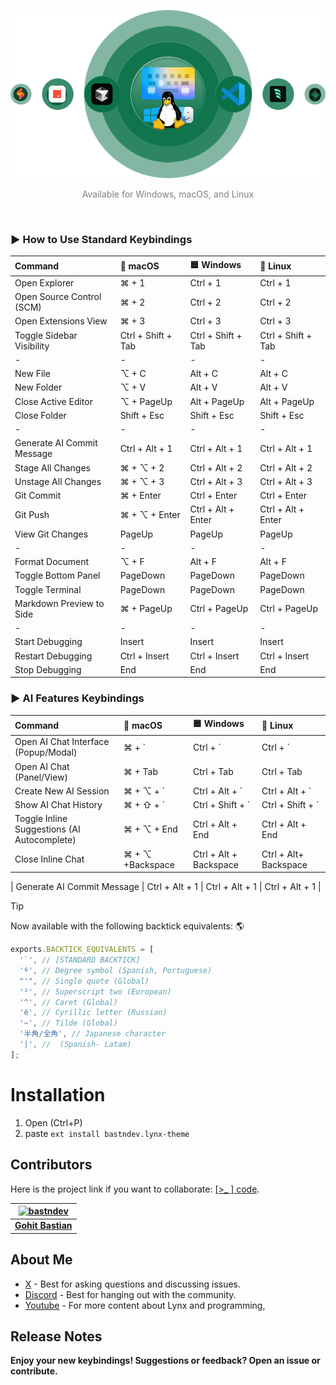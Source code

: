 ![Use Extension](images/tec.png)

<p align="center"><span style="color:gray;">Available for Windows, macOS, and Linux</span></p>
</br>

### ► How to Use Standard Keybindings

| Command                    | 🍎 macOS           | 🟦 Windows         | 🐧 Linux           |
| :------------------------- | :----------------- | :----------------- | :----------------- |
| Open Explorer              | ⌘ + 1              | Ctrl + 1           | Ctrl + 1           |
| Open Source Control (SCM)  | ⌘ + 2              | Ctrl + 2           | Ctrl + 2           |
| Open Extensions View       | ⌘ + 3              | Ctrl + 3           | Ctrl + 3           |
| Toggle Sidebar Visibility  | Ctrl + Shift + Tab | Ctrl + Shift + Tab | Ctrl + Shift + Tab |
| -                          | -                  | -                  | -                  |
| New File                   | ⌥ + C              | Alt + C            | Alt + C            |
| New Folder                 | ⌥ + V              | Alt + V            | Alt + V            |
| Close Active Editor        | ⌥ + PageUp         | Alt + PageUp       | Alt + PageUp       |
| Close Folder               | Shift + Esc        | Shift + Esc        | Shift + Esc        |
| -                          | -                  | -                  | -                  |
| Generate AI Commit Message | Ctrl + Alt + 1     | Ctrl + Alt + 1     | Ctrl + Alt + 1     |
| Stage All Changes          | ⌘ + ⌥ + 2          | Ctrl + Alt + 2     | Ctrl + Alt + 2     |
| Unstage All Changes        | ⌘ + ⌥ + 3          | Ctrl + Alt + 3     | Ctrl + Alt + 3     |
| Git Commit                 | ⌘ + Enter          | Ctrl + Enter       | Ctrl + Enter       |
| Git Push                   | ⌘ + ⌥ + Enter      | Ctrl + Alt + Enter | Ctrl + Alt + Enter |
| View Git Changes           | PageUp             | PageUp             | PageUp             |
| -                          | -                  | -                  | -                  |
| Format Document            | ⌥ + F              | Alt + F            | Alt + F            |
| Toggle Bottom Panel        | PageDown           | PageDown           | PageDown           |
| Toggle Terminal            | PageDown           | PageDown           | PageDown           |
| Markdown Preview to Side   | ⌘ + PageUp         | Ctrl + PageUp      | Ctrl + PageUp      |
| -                          | -                  | -                  | -                  |
| Start Debugging            | Insert             | Insert             | Insert             |
| Restart Debugging          | Ctrl + Insert      | Ctrl + Insert      | Ctrl + Insert      |
| Stop Debugging             | End                | End                | End                |

### ► AI Features Keybindings

| Command                                     | 🍎 macOS         | 🟦 Windows             | 🐧 Linux              |
| :------------------------------------------ | :--------------- | :--------------------- | :-------------------- |
| Open AI Chat Interface (Popup/Modal)        | ⌘ + `            | Ctrl + `               | Ctrl + `              |
| Open AI Chat (Panel/View)                   | ⌘ + Tab          | Ctrl + Tab             | Ctrl + Tab            |
| Create New AI Session                       | ⌘ + ⌥ + `        | Ctrl + Alt + `         | Ctrl + Alt + `        |
| Show AI Chat History                        | ⌘ + ⇧ + `        | Ctrl + Shift + `       | Ctrl + Shift + `      |
| Toggle Inline Suggestions (AI Autocomplete) | ⌘ + ⌥ + End      | Ctrl + Alt + End       | Ctrl + Alt + End      |
| Close Inline Chat                           | ⌘ + ⌥ +Backspace | Ctrl + Alt + Backspace | Ctrl + Alt+ Backspace |

| Generate AI Commit Message | Ctrl + Alt + 1 | Ctrl + Alt + 1 | Ctrl + Alt + 1 |

> [!TIP]
> Now available with the following backtick equivalents: 🌎
>
> ```javascript
> exports.BACKTICK_EQUIVALENTS = [
>   '`', // [STANDARD BACKTICK]
>   'º', // Degree symbol (Spanish, Portuguese)
>   "'", // Single quote (Global)
>   '²', // Superscript two (European)
>   '^', // Caret (Global)
>   'ё', // Cyrillic letter (Russian)
>   '~', // Tilde (Global)
>   '半角/全角', // Japanese character
>   '|', //  (Spanish- Latam)
> ];
> ```

# Installation

1. Open (Ctrl+P)
2. paste `ext install bastndev.lynx-theme`

## Contributors

Here is the project link if you want to collaborate: [[>\_ ] code](https://github.com/bastndev/Lynx-keymap).

| [![bastndev](https://github.com/bastndev.png?size=100)](https://github.com/bastndev) |
| :----------------------------------------------------------------------------------: |
|                   **[Gohit Bastian](https://github.com/bastndev)**                   |

## About Me

- [X](https://twitter.com/bastndev) - Best for asking questions and discussing issues.
- [Discord](https://discord.com/invite/bgzvzP6aZH) - Best for hanging out with the community.
- [Youtube](https://www.youtube.com/@bastndev) - For more content about Lynx and programming,

## Release Notes

**Enjoy your new keybindings! Suggestions or feedback? Open an issue or contribute.**
